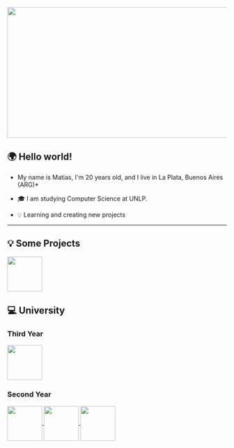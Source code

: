 <img src="https://i.pinimg.com/originals/bd/56/5d/bd565dcc0a556add0b0a0ed6b26d686e.gif" width= 1200 height=300 >


## 🌍 Hello world!
* My name is Matias, I'm 20 years old, and I live in La Plata, Buenos Aires (ARG)*

* 🎓 I am studying Computer Science at UNLP.
* 💡 Learning and creating new projects

-----------------------

## 💡 Some Projects

<a href="https://github.com/imnotsetro/Proyecto-Iron">
  <img align="center" height="80em" src="https://github-readme-stats.vercel.app/api/pin/?username=imnotsetro&repo=Proyecto-Iron&theme=dark" />
</a>  

## 💻 University

### Third Year

<a href="https://github.com/imnotsetro/OO2">
  <img align="center" height="80em" src="https://github-readme-stats.vercel.app/api/pin/?username=imnotsetro&repo=OO2&theme=dark" />
</a>

### Second Year

<a href="https://github.com/imnotsetro/DBD">
  <img align="center" height="80em" src="https://github-readme-stats.vercel.app/api/pin/?username=imnotsetro&repo=DBD&theme=dark" />
</a>  

<a href="https://github.com/imnotsetro/IS1">
  <img align="center" height="80em" src="https://github-readme-stats.vercel.app/api/pin/?username=imnotsetro&repo=IS1&theme=dark" />
</a>  

<a href="https://github.com/imnotsetro/OO1">
  <img align="center" height="80em" src="https://github-readme-stats.vercel.app/api/pin/?username=imnotsetro&repo=OO1&theme=dark" />
</a>
